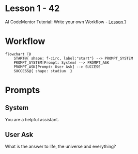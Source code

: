 # Lesson 1 - 42

AI CodeMentor Tutorial: Write your own Workflow - [Lesson 1](../../docs/tutorial/lesson1.md)

# Workflow

```mermaid
flowchart TD
    START@{ shape: f-circ, label:"start"} --> PROMPT_SYSTEM
    PROMPT_SYSTEM[Prompt: System] --> PROMPT_ASK
    PROMPT_ASK[Prompt: User Ask] --> SUCCESS
    SUCCESS@{ shape: stadium  }
```

# Prompts

## System

You are a helpful assistant.

## User Ask

What is the answer to life, the universe and everything?

